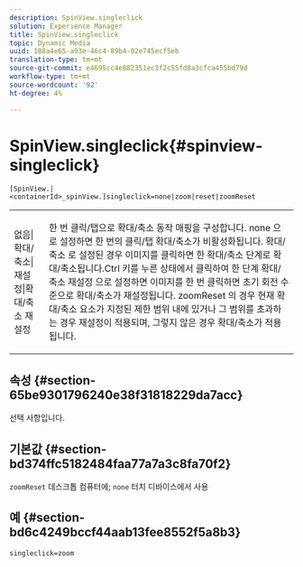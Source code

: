 ```yaml
---
description: SpinView.singleclick
solution: Experience Manager
title: SpinView.singleclick
topic: Dynamic Media
uuid: 188a4e65-a93e-46c4-89b4-02e745ecf5eb
translation-type: tm+mt
source-git-commit: e4695cc4e882351ec3f2c55fd8a3cfca455bd79d
workflow-type: tm+mt
source-wordcount: '92'
ht-degree: 4%

---
```



# SpinView.singleclick{#spinview-singleclick}

`[SpinView.|<containerId>_spinView.]singleclick=none|zoom|reset|zoomReset`

<table id="table_0824E332DF1340A2ABC40A3EB428F2D0"> 
 <tbody> 
  <tr> 
   <td colname="col1"> <p> <span class="codeph"> 없음|확대/축소|재설정|확대/축소 재설정  </span> </p> </td> 
   <td colname="col2"> <p> 한 번 클릭/탭으로 확대/축소 동작 매핑을 구성합니다.<span class="codeph"> none </span>으로 설정하면 한 번의 클릭/탭 확대/축소가 비활성화됩니다. <span class="codeph"> 확대/축소 </span>로 설정된 경우 이미지를 클릭하면 한 확대/축소 단계로 확대/축소됩니다.Ctrl 키를 누른 상태에서 클릭하여 한 단계 확대/축소 <span class="codeph"> 재설정 </span>으로 설정하면 이미지를 한 번 클릭하면 초기 회전 수준으로 확대/축소가 재설정됩니다. <span class="codeph"> zoomReset </span>의 경우 현재 확대/축소 요소가 지정된 제한 범위 내에 있거나 그 범위를 초과하는 경우 재설정이 적용되며, 그렇지 않은 경우 확대/축소가 적용됩니다. </p> </td> 
  </tr> 
 </tbody> 
</table>

## 속성 {#section-65be9301796240e38f31818229da7acc}

선택 사항입니다.

## 기본값 {#section-bd374ffc5182484faa77a7a3c8fa70f2}

`zoomReset` 데스크톱 컴퓨터에; `none` 터치 디바이스에서 사용

## 예 {#section-bd6c4249bccf44aab13fee8552f5a8b3}

`singleclick=zoom`
